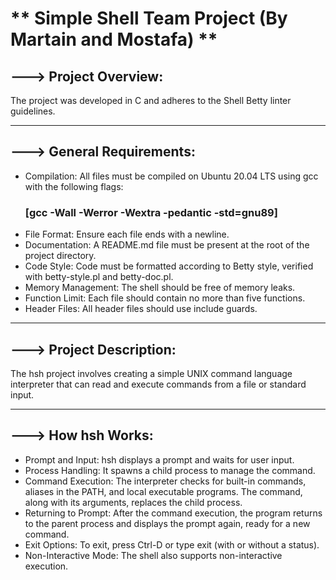 <h1>** Simple Shell Team Project (By Martain and Mostafa) **</h1>

<h2>---> Project Overview:</h2>

<p>The project was developed in C and adheres to the Shell Betty linter guidelines.</p>
<hr>
<h2>---> General Requirements:</h2>

<ul>
 <li>Compilation: All files must be compiled on Ubuntu 20.04 LTS using gcc with the following flags: <h3>[gcc -Wall -Werror -Wextra -pedantic -std=gnu89]</h3></li>
 <li>File Format: Ensure each file ends with a newline.</li>
 <li>Documentation: A README.md file must be present at the root of the project directory.</li>
 <li>Code Style: Code must be formatted according to Betty style, verified with betty-style.pl and betty-doc.pl.</li>
 <li>Memory Management: The shell should be free of memory leaks.</li>
 <li>Function Limit: Each file should contain no more than five functions.</li>
 <li>Header Files: All header files should use include guards.</li>
</ul>
<hr>
<h2>---> Project Description:</h2>

The hsh project involves creating a simple UNIX command language interpreter that can read and execute commands from a file or standard input.
<hr>
<h2>---> How hsh Works:</h2>

   <ul>
 <li> Prompt and Input: hsh displays a prompt and waits for user input.</li>
 <li> Process Handling: It spawns a child process to manage the command.</li>
 <li> Command Execution: The interpreter checks for built-in commands, aliases in the PATH, and local executable  programs. The command, along with its arguments, replaces the child process.</li>
  <li> Returning to Prompt: After the command execution, the program returns to the parent process and displays the prompt again, ready for a new command.</li>
  <li> Exit Options: To exit, press Ctrl-D or type exit (with or without a status).</li>
  <li> Non-Interactive Mode: The shell also supports non-interactive execution.</li>
  </ul>
